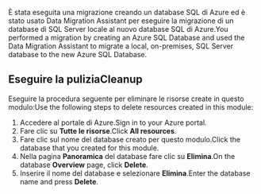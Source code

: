 <span data-ttu-id="34a04-101">È stata eseguita una migrazione creando un database SQL di Azure ed è stato usato Data Migration Assistant per eseguire la migrazione di un database di SQL Server locale al nuovo database SQL di Azure.</span><span class="sxs-lookup"><span data-stu-id="34a04-101">You performed a migration by creating an Azure SQL Database and used the Data Migration Assistant to migrate a local, on-premises, SQL Server database to the new Azure SQL Database.</span></span>

## <a name="cleanup"></a><span data-ttu-id="34a04-102">Eseguire la pulizia</span><span class="sxs-lookup"><span data-stu-id="34a04-102">Cleanup</span></span>

<span data-ttu-id="34a04-103">Eseguire la procedura seguente per eliminare le risorse create in questo modulo:</span><span class="sxs-lookup"><span data-stu-id="34a04-103">Use the following steps to delete resources created in this module:</span></span>

1. <span data-ttu-id="34a04-104">Accedere al portale di Azure.</span><span class="sxs-lookup"><span data-stu-id="34a04-104">Sign in to your Azure portal.</span></span>
2. <span data-ttu-id="34a04-105">Fare clic su **Tutte le risorse**.</span><span class="sxs-lookup"><span data-stu-id="34a04-105">Click **All resources**.</span></span>
3. <span data-ttu-id="34a04-106">Fare clic sul nome del database creato per questo modulo.</span><span class="sxs-lookup"><span data-stu-id="34a04-106">Click the database that you created for this module.</span></span>
4. <span data-ttu-id="34a04-107">Nella pagina **Panoramica** del database fare clic su **Elimina**.</span><span class="sxs-lookup"><span data-stu-id="34a04-107">On the database **Overview** page, click **Delete**.</span></span>
5. <span data-ttu-id="34a04-108">Inserire il nome del database e selezionare **Elimina**.</span><span class="sxs-lookup"><span data-stu-id="34a04-108">Enter the database name and press **Delete**.</span></span>